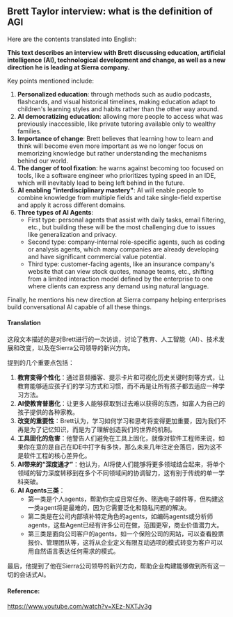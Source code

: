 ## Brett Taylor interview: what is the definition of AGI

Here are the contents translated into English:

**This text describes an interview with Brett discussing education, artificial intelligence (AI), technological development and change, as well as a new direction he is leading at Sierra company.**

Key points mentioned include:

1. **Personalized education**: through methods such as audio podcasts, flashcards, and visual historical timelines, making education adapt to children's learning styles and habits rather than the other way around.
2. **AI democratizing education**: allowing more people to access what was previously inaccessible, like private tutoring available only to wealthy families.
3. **Importance of change**: Brett believes that learning how to learn and think will become even more important as we no longer focus on memorizing knowledge but rather understanding the mechanisms behind our world.
4. **The danger of tool fixation**: he warns against becoming too focused on tools, like a software engineer who prioritizes typing speed in an IDE, which will inevitably lead to being left behind in the future.
5. **AI enabling "interdisciplinary mastery"**: AI will enable people to combine knowledge from multiple fields and take single-field expertise and apply it across different domains.
6. **Three types of AI Agents**:
	* First type: personal agents that assist with daily tasks, email filtering, etc., but building these will be the most challenging due to issues like generalization and privacy.
	* Second type: company-internal role-specific agents, such as coding or analysis agents, which many companies are already developing and have significant commercial value potential.
	* Third type: customer-facing agents, like an insurance company's website that can view stock quotes, manage teams, etc., shifting from a limited interaction model defined by the enterprise to one where clients can express any demand using natural language.

Finally, he mentions his new direction at Sierra company helping enterprises build conversational AI capable of all these things.

#### Translation 

这段文本描述的是对Brett进行的一次访谈，讨论了教育、人工智能（AI）、技术发展和改变，以及在Sierra公司领导的新兴方向。 

提到的几个重要点包括：

1. **教育变得个性化**：通过音频播客、提示卡片和可视化历史关键时刻等方式，让教育能够适应孩子们的学习方式和习惯，而不再是让所有孩子都去适应一种学习方法。
2. **AI使教育普惠化**：让更多人能够获取到过去难以获得的东西，如富人为自己的孩子提供的各种家教。 
3. **改变的重要性**：Brett认为，学习如何学习和思考将变得更加重要，因为我们不再是为了记忆知识，而是为了理解创造我们的世界的机制。
4. **工具固化的危害**：他警告人们避免在工具上固化，就像对软件工程师来说，如果你在意的是自己在IDE中打字有多快，那么未来几年注定会落后，因为这不是软件工程的核心差异化。
5. **AI带来的“深度通才”**：他认为，AI将使人们能够将更多领域结合起来，将单个领域的智力深度转移到在多个不同领域间的协调智力，这有别于传统的单一学科突破。
6. **AI Agents三类**：
	* 第一类是个人agents，帮助你完成日常任务、筛选电子邮件等，但构建这一类agent将是最难的，因为它需要泛化和隐私问题的解决。
	* 第二类是在公司内部填补特定角色的agents，如编码agents或分析师agents，这些Agent已经有许多公司在做，范围更窄，商业价值潜力大。
	* 第三类是面向公司客户的agents，如一个保险公司的网站，可以查看股票报价、管理团队等，这将从企业定义有限互动选项的模式转变为客户可以用自然语言表达任何需求的模式。

最后，他提到了他在Sierra公司领导的新兴方向，帮助企业构建能够做到所有这一切的会话式AI。

#### Reference: 

https://www.youtube.com/watch?v=XEz-NXTJv3g